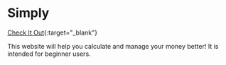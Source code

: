 # Simply

[Check It Out](https://simplybudgetlife.epizy.com/index.html){:target="_blank"}

This website will help you calculate and manage your money better!
It is intended for beginner users.
